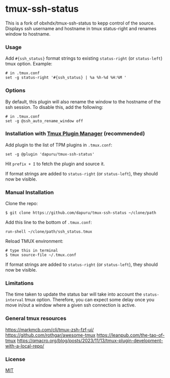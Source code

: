 tmux-ssh-status
===============

This is a fork of obxhdx/tmux-ssh-status to kepp control of the source.
Displays ssh username and hostname in tmux status-right and renames window to hostname.

### Usage

Add `#{ssh_status}` format strings to existing `status-right` (or `status-left`) tmux option. Example:

    # in .tmux.conf
    set -g status-right '#{ssh_status} | %a %h-%d %H:%M '

### Options

By default, this plugin will also rename the window to the hostname of the ssh session. To disable this, add the following:

    # in .tmux.conf
    set -g @ssh_auto_rename_window off

### Installation with [Tmux Plugin Manager](https://github.com/tmux-plugins/tpm) (recommended)

Add plugin to the list of TPM plugins in `.tmux.conf`:

    set -g @plugin 'dapuru/tmux-ssh-status'

Hit `prefix + I` to fetch the plugin and source it.

If format strings are added to `status-right` (or `status-left`), they should now be visible.

### Manual Installation

Clone the repo:

    $ git clone https://github.com/dapuru/tmux-ssh-status ~/clone/path

Add this line to the bottom of `.tmux.conf`:

    run-shell ~/clone/path/ssh_status.tmux

Reload TMUX environment:

    # type this in terminal
    $ tmux source-file ~/.tmux.conf

If format strings are added to `status-right` (or `status-left`), they should now be visible.

### Limitations

The time taken to update the status bar will take into account the `status-interval` tmux option. Therefore, you can expect some delay once you move in/out a window where a given ssh connection is active.

### General tmux resources

https://markmcb.com/cli/tmux-zsh-fzf-ui/
https://github.com/rothgar/awesome-tmux
https://leanpub.com/the-tao-of-tmux
https://qmacro.org/blog/posts/2023/11/13/tmux-plugin-development-with-a-local-repo/

### License

[MIT](LICENSE.md)
